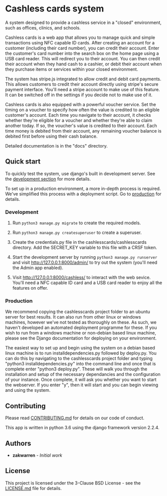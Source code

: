 # Cashless cards system

A system designed to provide a cashless service in a "closed" environment,
such as offices, clinics, and schools.

Cashless cards is a web app that allows you to manage quick and simple
transactions using NFC capable ID cards. After creating an account for a
customer (including their card number), you can credit their account.
Enter the customer's card number into the search box on the home page
using a USB card reader. This will redirect you to their account. You can
then credit their account when they hand cash to a cashier, or debit their
account when they purchase items or services within your closed environment.

The system has stripe.js integrated to allow credit and debit card payments.
This allows customers to credit their account directly using stripe's
secure payment interface. You'll need a stripe account to make use of this
feature. It can be switched off in the settings if you decide not to make
use of it.

Cashless cards is also equipped with a powerful voucher service. Set the
timing on a voucher to specify how often the value is credited to an
eligible customer's account. Each time you navigate to their account,
it checks whether they're eligible for a voucher and whether they're able
to claim another today. If so, the voucher's value is credited to their
account. Each time money is debited from their account, any remaining
voucher balance is debited first before using their cash balance.

Detailed documentation is in the "docs" directory.

## Quick start

To quickly test the system, use django's built in development server. See the
[development section](#Development) for more details.

To set up in a production environment, a more in-depth process is required.
We've simplified this process with a deployment script. Go to
[production](#Production) for details.

### Development

1. Run `python3 manage.py migrate` to create the required models.

2. Run `python3 manage.py createsuperuser` to create a superuser.

3. Create the credentials.py file in the cashlesscards/cashlesscards directory.
   Add the SECRET_KEY variable to this file with a CRSF token.

4. Start the development server by running `python3 manage.py runserver`
   and visit http://127.0.0.1:8000/admin/ to try out the system (you'll
   need the Admin app enabled).

5. Visit http://127.0.0.1:8000/cashless/ to interact with the web sevice.
   You'll need a NFC capable ID card and a USB card reader to enjoy all
   the features on offer.

### Production

We recommend copying the cashlesscards project folder to an ubuntu server for
best results. It can also run from other linux or windows machines, however
we've not tested as thoroughly on these. As such, we haven't developed an
automated deployment programme for these. If you wish to run from a windows
machine or non-debian based linux machine, please see the Django documentation
for deploying on your environment.

The easiest way to set up and begin using the system on a debian based linux
machine is to run installdependencies.py followed by deploy.py. You can do this
by navigating to the cashlesscards project folder and typing
"python3 installdependencies.py" into the command line and once that is complete
enter "python3 deploy.py". These will walk you through the installation and setup
of the necessary dependancies and the configuration of your instance. Once
complete, it will ask you whether you want to start the webserver. If you enter
"y", then it will start and you can begin viewing and using the system.

## Contributing

Please read [CONTRIBUTING.md](CONTRIBUTING.md) for details on our code of conduct.

This app is written in python 3.6 using the django framework version 2.2.4.  

## Authors

- **zakwarren** - *Initial work*

## License

This project is licensed under the 3-Clause BSD License - see the [LICENSE.md](LICENSE.md)
file for details.
